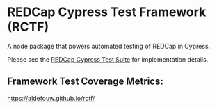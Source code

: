 # REDCap Cypress Test Framework (RCTF)

A node package that powers automated testing of REDCap in Cypress.

Please see the [REDCap Cypress Test Suite](https://github.com/aldefouw/redcap_cypress) for implementation details.

## Framework Test Coverage Metrics:
https://aldefouw.github.io/rctf/
